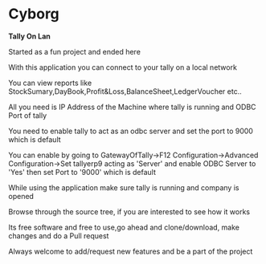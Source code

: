 # Cyborg

**Tally On Lan**

Started as a fun project and ended here

With this application you can connect to your tally on a local network

You can view reports like StockSumary,DayBook,Profit&Loss,BalanceSheet,LedgerVoucher etc..

All you need is IP Address of the Machine where tally is running and ODBC Port of tally

You need to enable tally to act as an odbc server and set the port to 9000 which is default

You can enable by going to GatewayOfTally->F12 Configuration->Advanced Configuration->Set tallyerp9 acting as 'Server' and enable ODBC Server to 'Yes' then set Port to '9000' which is default

While using the application make sure tally is running and company is opened

Browse through the source tree, if you are interested to see how it works

Its free software and free to use,go ahead and clone/download, make changes and do a Pull request 

Always welcome to add/request new features and be a part of the project









